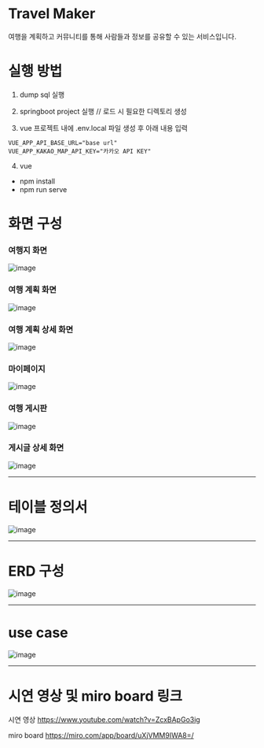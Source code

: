 # Travel Maker

여행을 계획하고 커뮤니티를 통해 사람들과 정보를 공유할 수 있는 서비스입니다.

# 실행 방법
1. dump sql 실행

2. springboot project 실행 // 로드 시 필요한 디렉토리 생성

3. vue 프로젝트 내에 .env.local 파일 생성 후 아래 내용 입력
```
VUE_APP_API_BASE_URL="base url"
VUE_APP_KAKAO_MAP_API_KEY="카카오 API KEY"
```
4. vue
- npm install
- npm run serve 



# 화면 구성

### 여행지 화면
![image](https://github.com/hyuntall/Travel_Maker/assets/71054445/5d724e80-7723-4025-ba9b-780d19a38e93)

### 여행 계획 화면
![image](https://github.com/hyuntall/Travel_Maker/assets/71054445/55a8539a-1d6c-4ce9-b3e8-8783193432d6)

### 여행 계획 상세 화면
![image](https://github.com/hyuntall/Travel_Maker/assets/71054445/90f98210-c1c9-4c61-b8ce-d6963d8141af)

### 마이페이지
![image](https://github.com/hyuntall/Travel_Maker/assets/71054445/a8196ed7-1717-46d9-92e1-d770919f4729)

### 여행 게시판
![image](https://github.com/hyuntall/Travel_Maker/assets/71054445/959a2262-9ae6-43af-b549-c0a3defd8d87)

### 게시글 상세 화면
![image](https://github.com/hyuntall/Travel_Maker/assets/71054445/ad543f0c-d631-405b-98e6-f787706df91a)

--- 
# 테이블 정의서
![image](https://github.com/hyuntall/Travel_Maker/assets/71054445/606d5109-8ce4-4abb-9538-c0d29f93b211)

---
# ERD 구성
![image](https://github.com/hyuntall/Travel_Maker/assets/71054445/9ee2719f-f160-4209-b516-a83876a40795)

---
# use case
![image](https://github.com/hyuntall/Travel_Maker/assets/71054445/aef599fe-f338-4d15-96a4-fd53c7b37fd6)

---
# 시연 영상 및 miro board 링크

시연 영상
https://www.youtube.com/watch?v=ZcxBApGo3ig

miro board
https://miro.com/app/board/uXjVMM9IWA8=/
